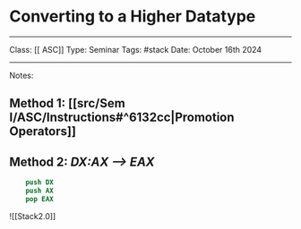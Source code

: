 # Converting to a Higher Datatype
___
Class: [[ ASC]]
Type: Seminar
Tags: #stack
Date: October 16th 2024
___
Notes:

## Method 1: [[src/Sem I/ASC/Instructions#^6132cc|Promotion Operators]]

## Method 2: *DX:AX --> EAX*
```nasm
	push DX
	push AX
	pop EAX
```
![[Stack2.0]]